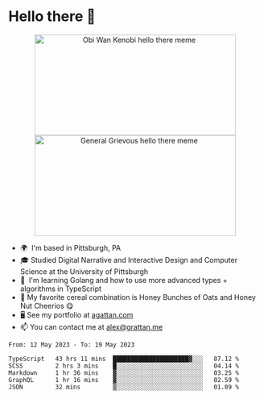 <!--
**GameDog9988/GameDog9988** is a ✨ _special_ ✨ repository because its `README.md` (this file) appears on your GitHub profile.

Here are some ideas to get you started:

- 🔭 I’m currently working on ...
- 🌱 I’m currently learning ...
- 👯 I’m looking to collaborate on ...
- 🤔 I’m looking for help with ...
- 💬 Ask me about ...
- 📫 How to reach me: ...
- 😄 Pronouns: ...
- ⚡ Fun fact: ...
-->



Hello there 👋
==================================

<a href="https://youtu.be/rEq1Z0bjdwc">
<p align="center">
<img src="https://user-images.githubusercontent.com/51346343/201241572-d3b30f79-b340-4de1-9d24-6adc9035fce1.png" alt="Obi Wan Kenobi hello there meme" width=400 height=200 style="object-fit:contain" />
<img src="https://user-images.githubusercontent.com/51346343/201242896-c71a6026-48b4-4407-8cb4-988030f7b59a.png" alt="General Grievous hello there meme" width=400 height=200 style="object-fit:contain" />
</p>
</a>

- 🌍  I'm based in Pittsburgh, PA
- 🎓  Studied Digital Narrative and Interactive Design and Computer Science at the University of Pittsburgh
- 🌱  I'm learning Golang and how to use more advanced types + algorithms in TypeScript
- 🥣  My favorite cereal combination is Honey Bunches of Oats and Honey Nut Cheerios 😋
- 🖥️  See my portfolio at [agattan.com](http://agrattan.com/)
- 📫  You can contact me at [alex@grattan.me](mailto:alex@grattan.me)

<!--START_SECTION:waka-->

```text
From: 12 May 2023 - To: 19 May 2023

TypeScript   43 hrs 11 mins  █████████████████████▓░░░   87.12 %
SCSS         2 hrs 3 mins    █░░░░░░░░░░░░░░░░░░░░░░░░   04.14 %
Markdown     1 hr 36 mins    ▓░░░░░░░░░░░░░░░░░░░░░░░░   03.25 %
GraphQL      1 hr 16 mins    ▓░░░░░░░░░░░░░░░░░░░░░░░░   02.59 %
JSON         32 mins         ▒░░░░░░░░░░░░░░░░░░░░░░░░   01.09 %
```

<!--END_SECTION:waka-->
